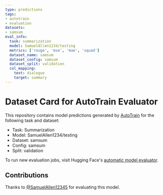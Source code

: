 ```yaml
---
type: predictions
tags:
- autotrain
- evaluation
datasets:
- samsum
eval_info:
  task: summarization
  model: SamuelAllen1234/testing
  metrics: ['rouge', 'mse', 'mae', 'squad']
  dataset_name: samsum
  dataset_config: samsum
  dataset_split: validation
  col_mapping:
    text: dialogue
    target: summary
---
```

# Dataset Card for AutoTrain Evaluator

This repository contains model predictions generated by [AutoTrain](https://huggingface.co/autotrain) for the following task and dataset:

* Task: Summarization
* Model: SamuelAllen1234/testing
* Dataset: samsum
* Config: samsum
* Split: validation

To run new evaluation jobs, visit Hugging Face's [automatic model evaluator](https://huggingface.co/spaces/autoevaluate/model-evaluator).

## Contributions

Thanks to [@SamuelAllen12345](https://huggingface.co/SamuelAllen12345) for evaluating this model.